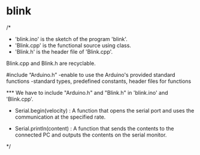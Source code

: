 # blink
/* 

* 'blink.ino' is the sketch of the program 'blink'.
* 'Blink.cpp' is the functional source using class.
* 'Blink.h' is the header file of 'Blink.cpp'.

Blink.cpp and Blink.h are recyclable.

#include “Arduino.h”
-enable to use the Arduino's provided standard functions
-standard types, predefined constants, header files for functions

*** We have to include "Arduino.h" and "Blink.h" in 'blink.ino' and 'Blink.cpp'.

* Serial.begin(velocity)
 : A function that opens the serial port and uses the communication at the specified rate.

* Serial.println(content)
 : A function that sends the contents to the connected PC and outputs the contents on the serial monitor.
 
*/





